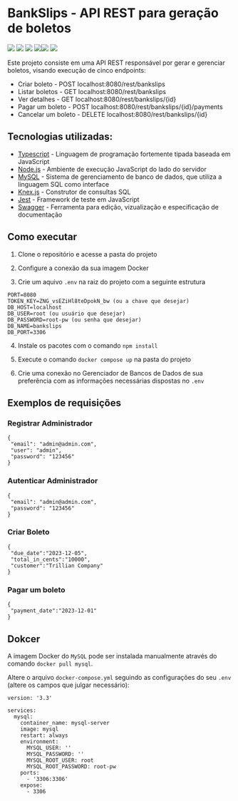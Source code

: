 # BankSlips - API REST para geração de boletos

<img src="https://img.shields.io/badge/TypeScript-007ACC?style=for-the-badge&logoColor=white"/> <img src="https://img.shields.io/badge/Node.js-43853D?style=for-the-badge&logoColor=white"/> <img src="https://img.shields.io/badge/MySQL-4A7DA4?style=for-the-badge&logoColor=white"/>
<img src="https://img.shields.io/badge/Knex.js-%23FF9900.svg?style=for-the-badge&logoColor=white"/><img src="https://img.shields.io/badge/Jest-323330?style=for-the-badge&logoColor=white"/>
<img src="https://img.shields.io/badge/Swagger-%2FFFF.svg?style=for-the-badge&logoColor=white"/>

Este projeto consiste em uma API REST responsável por gerar e gerenciar boletos, visando execução de cinco endpoints:

- Criar boleto - POST localhost:8080/rest/bankslips
- Listar boletos - GET localhost:8080/rest/bankslips
- Ver detalhes - GET localhost:8080/rest/bankslips/{id}
- Pagar um boleto - POST localhost:8080/rest/bankslips/{id}/payments
- Cancelar um boleto - DELETE localhost:8080/rest/bankslips/{id}

## Tecnologias utilizadas:

- [Typescript](https://www.typescriptlang.org/) - Linguagem de programação fortemente tipada baseada em JavaScript
- [Node.js](https://nodejs.org/) - Ambiente de execução JavaScript do lado do servidor
- [MySQL](https://www.mysql.com/) - Sistema de gerenciamento de banco de dados, que utiliza a linguagem SQL como interface
- [Knex.js](https://knexjs.org/) - Construtor de consultas SQL
- [Jest](https://jestjs.io/) - Framework de teste em JavaScript
- [Swagger](https://swagger.io/) - Ferramenta para edição, vizualização e especificação de documentação

## Como executar

1. Clone o repositório e acesse a pasta do projeto

2. Configure a conexão da sua imagem Docker

3. Crie um aquivo `.env` na raiz do projeto com a seguinte estrutura

```
PORT=8080
TOKEN_KEY=ZNG_vsEZiHl8teDpokN_bw (ou a chave que desejar)
DB_HOST=localhost
DB_USER=root (ou usuário que desejar)
DB_PASSWORD=root-pw (ou senha que desejar)
DB_NAME=bankslips
DB_PORT=3306
```

4. Instale os pacotes com o comando `npm install`

5. Execute o comando `docker compose up` na pasta do projeto

6. Crie uma conexão no Gerenciador de Bancos de Dados de sua preferência com as informações necessárias dispostas no `.env`

## Exemplos de requisições

### Registrar Administrador

```
{
 "email": "admin@admin.com",
 "user": "admin",
 "password": "123456"
}
```

### Autenticar Administrador

```
{
 "email": "admin@admin.com",
 "password": "123456"
}
```

### Criar Boleto

```
{
 "due_date":"2023-12-05",
 "total_in_cents":"10000",
 "customer":"Trillian Company"
}
```

### Pagar um boleto

```
{
 "payment_date":"2023-12-01"
}
```

## Dokcer

A imagem Docker do `MySQL` pode ser instalada manualmente através do comando `docker pull mysql`.

Altere o arquivo `docker-compose.yml` seguindo as configurações do seu `.env` (altere os campos que julgar necessário):

```
version: '3.3'

services:
  mysql:
    container_name: mysql-server
    image: mysql
    restart: always
    environment:
      MYSQL_USER: ''
      MYSQL_PASSWORD: ''
      MYSQL_ROOT_USER: root
      MYSQL_ROOT_PASSWORD: root-pw
    ports:
      - '3306:3306'
    expose:
      - 3306

```
